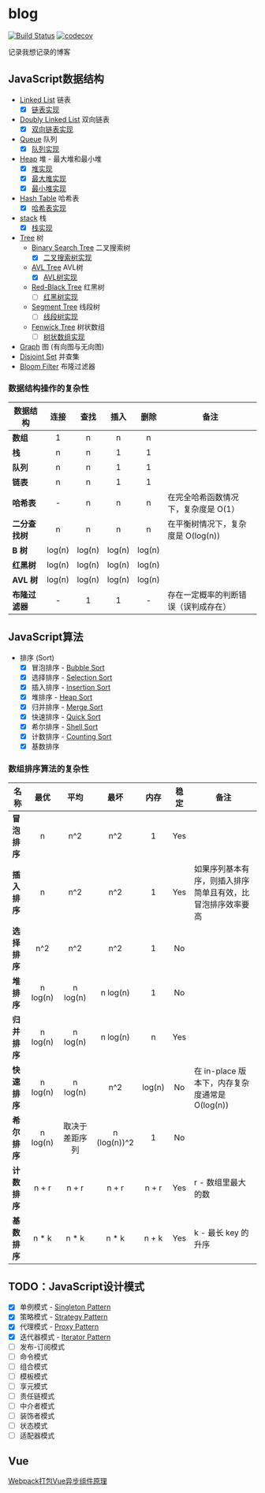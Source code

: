 # blog

[![Build Status](https://travis-ci.org/scottjeremy/blog.svg?branch=master)](https://travis-ci.org/scottjeremy/blog)
[![codecov](https://codecov.io/gh/scottjeremy/blog/branch/master/graph/badge.svg)](https://codecov.io/gh/scottjeremy/blog)

记录我想记录的博客

## JavaScript数据结构

- [Linked List](src/data-structures/linked-list) 链表
  - [x] [链表实现](src/data-structures/linked-list/LinkedList.js)
- [Doubly Linked List](src/data-structures/linked-list#双向链表) 双向链表
  - [x] [双向链表实现](src/data-structures/doubly-linked-list/DoublyLinkedList.js)
- [Queue](src/data-structures/queue) 队列
  - [x] [队列实现](src/data-structures/queue/Queue.js)
- [Heap](src/data-structures/heap) 堆 - 最大堆和最小堆
  - [x] [堆实现](src/data-structures/heap/Heap.js)
  - [x] [最大堆实现](src/data-structures/heap/MaxHeap.js)
  - [x] [最小堆实现](src/data-structures/heap/MinHeap.js)
- [Hash Table](src/data-structures/hash-table) 哈希表
  - [x] [哈希表实现](src/data-structures/hash-table/HashTable.js)
- [stack](src/data-structures/stack) 栈
  - [x] [栈实现](src/data-structures/stack/Stack.js)
- [Tree](src/data-structures/tree) 树
  - [Binary Search Tree](src/data-structures/tree/binary-search-tree) 二叉搜索树
    - [x] [二叉搜索树实现](src/data-structures/tree/binary-search-tree/BinarySearchTree.js)
  - [AVL Tree](src/data-structures/tree/avl-tree) AVL树
    - [x] [AVL树实现](src/data-structures/tree/avl-tree/AvlTree.js)
  - [Red-Black Tree](src/data-structures/tree/avl-tree) 红黑树
    - [ ] [红黑树实现](src/data-structures/tree/binary-search-tree)
  - [Segment Tree](src/data-structures/tree/avl-tree) 线段树
    - [ ] [线段树实现](src/data-structures/tree/binary-search-tree)
  - [Fenwick Tree](src/data-structures/tree/avl-tree) 树状数组
    - [ ] [树状数组实现](src/data-structures/tree/binary-search-tree)
- [Graph](src/data-structures/graph) 图 (有向图与无向图)
- [Disjoint Set](src/data-structures/tree) 并查集
- [Bloom Filter](src/data-structures/tree) 布隆过滤器

### 数据结构操作的复杂性

| 数据结构       |  连接  |  查找  |  插入  |  删除  | 备注                                 |
| -------------- | :----: | :----: | :----: | :----: | ------------------------------------ |
| **数组**       |   1    |   n    |   n    |   n    |                                      |
| **栈**         |   n    |   n    |   1    |   1    |                                      |
| **队列**       |   n    |   n    |   1    |   1    |                                      |
| **链表**       |   n    |   n    |   1    |   1    |                                      |
| **哈希表**     |   -    |   n    |   n    |   n    | 在完全哈希函数情况下，复杂度是 O(1） |
| **二分查找树** |   n    |   n    |   n    |   n    | 在平衡树情况下，复杂度是 O(log(n))   |
| **B 树**       | log(n) | log(n) | log(n) | log(n) |                                      |
| **红黑树**     | log(n) | log(n) | log(n) | log(n) |                                      |
| **AVL 树**     | log(n) | log(n) | log(n) | log(n) |                                      |
| **布隆过滤器** |   -    |   1    |   1    |   -    | 存在一定概率的判断错误（误判成存在） |

## JavaScript算法

- 排序 (Sort)
  - [x] 冒泡排序 - [Bubble Sort](src/algorithms/sorting/bubble-sort)
  - [x] 选择排序 - [Selection Sort](src/algorithms/sorting/selection-sort)
  - [x] 插入排序 - [Insertion Sort](src/algorithms/sorting/insertion-sort)
  - [x] 堆排序 - [Heap Sort](src/algorithms/sorting/heap-sort)
  - [x] 归并排序 - [Merge Sort](src/algorithms/sorting/merge-sort)
  - [x] 快速排序 - [Quick Sort](src/algorithms/sorting/quick-sort)
  - [x] 希尔排序 - [Shell Sort](src/algorithms/sorting/shell-sort)
  - [x] 计数排序 - [Counting Sort](src/algorithms/sorting/counting-sort)
  - [x] 基数排序

### 数组排序算法的复杂性

| 名称         |   最优   |      平均      |     最坏     |  内存  | 稳定  | 备注                                                       |
| ------------ | :------: | :------------: | :----------: | :----: | :---: | ---------------------------------------------------------- |
| **冒泡排序** |    n     |      n^2       |     n^2      |   1    |  Yes  |                                                            |
| **插入排序** |    n     |      n^2       |     n^2      |   1    |  Yes  | 如果序列基本有序，则插入排序简单且有效，比冒泡排序效率要高 |
| **选择排序** |   n^2    |      n^2       |     n^2      |   1    |  No   |                                                            |
| **堆排序**   | n log(n) |    n log(n)    |   n log(n)   |   1    |  No   |                                                            |
| **归并排序** | n log(n) |    n log(n)    |   n log(n)   |   n    |  Yes  |                                                            |
| **快速排序** | n log(n) |    n log(n)    |     n^2      | log(n) |  No   | 在 in-place 版本下，内存复杂度通常是 O(log(n))             |
| **希尔排序** | n log(n) | 取决于差距序列 | n (log(n))^2 |   1    |  No   |                                                            |
| **计数排序** |  n + r   |     n + r      |    n + r     | n + r  |  Yes  | r - 数组里最大的数                                         |
| **基数排序** |  n * k   |     n * k      |    n * k     | n + k  |  Yes  | k - 最长 key 的升序                                        |

## TODO：JavaScript设计模式

- [x] 单例模式 - [Singleton Pattern](src/design-pattern/SingletonPattern)
- [x] 策略模式 - [Strategy Pattern](src/design-pattern/StrategyPattern)
- [x] 代理模式 - [Proxy Pattern](src/design-pattern/ProxyPattern/README.md)
- [x] 迭代器模式 - [Iterator Pattern](src/design-pattern/IteratorPattern/README.md)
- [ ] 发布-订阅模式
- [ ] 命令模式
- [ ] 组合模式
- [ ] 模板模式
- [ ] 享元模式
- [ ] 责任链模式
- [ ] 中介者模式
- [ ] 装饰者模式
- [ ] 状态模式
- [ ] 适配器模式

## Vue

[Webpack打包Vue异步组件原理](src/vue/分析Webpack打包Vue异步组件.md)
